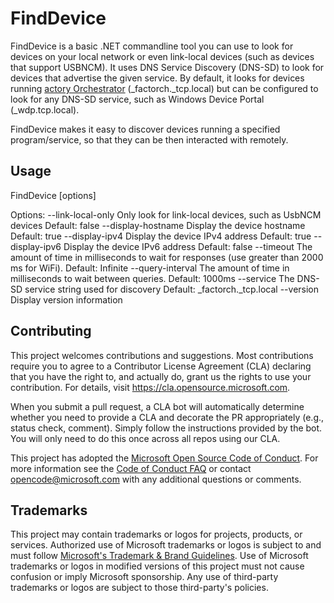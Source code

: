 # FindDevice

FindDevice is a basic .NET commandline tool you can use to look for devices on your local network or even link-local devices (such as devices that support USBNCM). It uses DNS Service Discovery (DNS-SD) to look for devices that advertise the given service. By default, it looks for devices running [actory Orchestrator](https://github.com/microsoft/FactoryOrchestrator) (_factorch._tcp.local) but can be configured to look for any DNS-SD service, such as Windows Device Portal (_wdp.tcp.local).

FindDevice makes it easy to discover devices running a specified program/service, so that they can be then interacted with remotely.

## Usage
  FindDevice [options]

Options:
  --link-local-only                    Only look for link-local devices, such as UsbNCM devices Default: false
  --display-hostname                   Display the device hostname Default: true
  --display-ipv4                       Display the device IPv4 address Default: true
  --display-ipv6                       Display the device IPv6 address Default: false
  --timeout <timeout>                  The amount of time in milliseconds to wait for responses (use greater than 2000
                                       ms for WiFi). Default: Infinite
  --query-interval <query-interval>    The amount of time in milliseconds to wait between queries. Default: 1000ms
  --service <service>                  The DNS-SD service string used for discovery Default: _factorch._tcp.local
  --version                            Display version information
  
## Contributing

This project welcomes contributions and suggestions.  Most contributions require you to agree to a
Contributor License Agreement (CLA) declaring that you have the right to, and actually do, grant us
the rights to use your contribution. For details, visit https://cla.opensource.microsoft.com.

When you submit a pull request, a CLA bot will automatically determine whether you need to provide
a CLA and decorate the PR appropriately (e.g., status check, comment). Simply follow the instructions
provided by the bot. You will only need to do this once across all repos using our CLA.

This project has adopted the [Microsoft Open Source Code of Conduct](https://opensource.microsoft.com/codeofconduct/).
For more information see the [Code of Conduct FAQ](https://opensource.microsoft.com/codeofconduct/faq/) or
contact [opencode@microsoft.com](mailto:opencode@microsoft.com) with any additional questions or comments.

## Trademarks

This project may contain trademarks or logos for projects, products, or services. Authorized use of Microsoft 
trademarks or logos is subject to and must follow 
[Microsoft's Trademark & Brand Guidelines](https://www.microsoft.com/en-us/legal/intellectualproperty/trademarks/usage/general).
Use of Microsoft trademarks or logos in modified versions of this project must not cause confusion or imply Microsoft sponsorship.
Any use of third-party trademarks or logos are subject to those third-party's policies.
